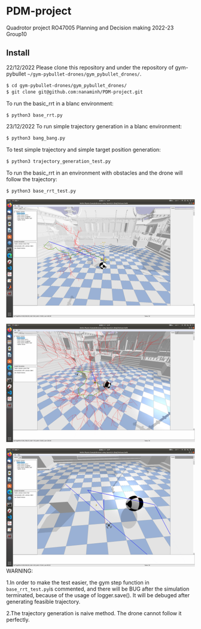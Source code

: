 # PDM-project
 Quadrotor project RO47005 Planning and Decision making 2022-23
 Group10

## Install
22/12/2022
Please clone this repository and under the repository of gym-pybullet `~/gym-pybullet-drones/gym_pybullet_drones/`.

```sh
$ cd gym-pybullet-drones/gym_pybullet_drones/
$ git clone git@github.com:nanaminh/PDM-project.git
```
To run the basic_rrt in a blanc environment:
```sh
$ python3 base_rrt.py 

```
23/12/2022
To run simple trajectory generation in a blanc environment:
```sh
$ python3 bang_bang.py 

```
To test simple trajectory and simple target position generation:
```sh
$ python3 trajectory_generation_test.py 

```
To run the basic_rrt in an environment with obstacles and the drone will follow the trajectory:
```sh
$ python3 base_rrt_test.py 
```
![Image text](https://github.com/nanaminh/PDM-project/blob/main/IMG/basic_rrt.png)

![Image text](https://github.com/nanaminh/PDM-project/blob/main/IMG/basic_rrt_follow2.png)

![Image text](https://github.com/nanaminh/PDM-project/blob/main/IMG/trajectory_generation_test.png)
WARNING: 

1.In order to make the test easier, the gym step function in `base_rrt_test.py`is commented, and there will be BUG after the simulation terminated, because of the usage of logger.save(). It will be debuged after generating feasible trajectory.

2.The trajectory generation is naive method. The drone cannot follow it perfectly.


